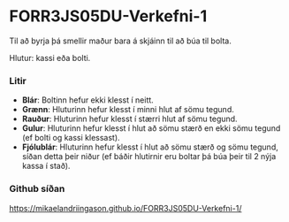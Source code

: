 # FORR3JS05DU-Verkefni-1

Til að byrja þá smellir maður bara á skjáinn til að búa til bolta.

Hlutur: kassi eða bolti.

### Litir
* **Blár**: Boltinn hefur ekki klesst í neitt.
* **Grænn**: Hluturinn hefur klesst í minni hlut af sömu tegund.
* **Rauður**: Hluturinn hefur klesst í stærri hlut af sömu tegund.
* **Gulur**: Hluturinn hefur klesst í hlut að sömu stærð en ekki sömu tegund (ef bolti og kassi klessast).
* **Fjólublár**: Hluturinn hefur klesst í hlut að sömu stærð og sömu tegund, síðan detta þeir niður (ef báðir hlutirnir eru boltar þá búa þeir til 2 nýja kassa í stað).

### Github síðan
https://mikaelandriingason.github.io/FORR3JS05DU-Verkefni-1/

